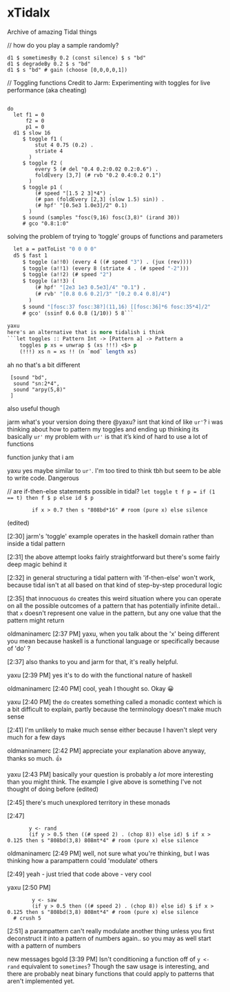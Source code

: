 # xTidalx
Archive of amazing Tidal things

// how do you play a sample randomly? 
```
d1 $ sometimesBy 0.2 (const silence) $ s "bd"
d1 $ degradeBy 0.2 $ s "bd"
d1 $ s "bd" # gain (choose [0,0,0,0,1])
```

// Toggling functions
Credit to Jarm:
Experimenting with toggles for live performance (aka cheating)
```let toggle t f p = if (1 == t) then f $ p else id $ p

do
  let f1 = 0
      f2 = 0
      p1 = 0
  d1 $ slow 16
     $ toggle f1 (
         stut 4 0.75 (0.2) .
         striate 4
       )
     $ toggle f2 (
         every 5 (# del "0.4 0.2:0.02 0.2:0.6") .
         foldEvery [3,7] (# rvb "0.2 0.4:0.2 0.1")
       )
     $ toggle p1 (
         (# speed "[1.5 2 3]*4") .
         (# pan (foldEvery [2,3] (slow 1.5) sin)) .
         (# hpf' "[0.5e3 1.0e3]/2" 0.1)
       )
     $ sound (samples "fosc(9,16) fosc(3,8)" (irand 30))
     # gco "0.8:1:0"
```
solving the problem of trying to ‘toggle’ groups of functions and parameters

```do
  let a = patToList "0 0 0 0"
  d5 $ fast 1
     $ toggle (a!!0) (every 4 ((# speed "3") . (jux (rev))))
     $ toggle (a!!1) (every 8 (striate 4 . (# speed "-2")))
     $ toggle (a!!2) (# speed "2")
     $ toggle (a!!3) (
         (# hpf' "[2e3 1e3 0.5e3]/4" "0.1") .
         (# rvb' "[0.8 0.6 0.2]/3" "[0.2 0.4 0.8]/4")
       )
     $ sound "[fosc:37 fosc:38?](11,16) [[fosc:36]*6 fosc:35*4]/2"
     # gco' (ssinf 0.6 0.8 (1/10)) 5 8```
     
yaxu
here's an alternative that is more tidalish i think
```let toggles :: Pattern Int -> [Pattern a] -> Pattern a
    toggles p xs = unwrap $ (xs !!!) <$> p
    (!!!) xs n = xs !! (n `mod` length xs)
```
ah no that's a bit different
 ```d1 $ toggles "0 <1 2>"
  [sound "bd",
   sound "sn:2*4",
   sound "arpy(5,8)"
  ]
```
also useful though


jarm
what's your version doing there @yaxu? isnt that kind of like `ur'`? i was thinking about how to pattern my toggles and ending up thinking its basically `ur'` my problem with `ur'` is that it’s kind of hard to use a lot of functions

function junky that i am

yaxu
yes maybe similar to `ur'`. I'm too tired to think tbh but seem to be able to write code. Dangerous

// are if-then-else statements possible in tidal? 
```let toggle t f p = if (1 == t) then f $ p else id $ p```

```d1 $ do x <- scale 0.1 0.9 sine1
        if x > 0.7 then s "808bd*16" # room (pure x) else silence
```
(edited)


[2:30] 
jarm's 'toggle' example operates in the haskell domain rather than inside a tidal pattern


[2:31] 
the above attempt looks fairly straightforward but there's some fairly deep magic behind it


[2:32] 
in general structuring a tidal pattern with 'if-then-else' won't work, because tidal isn't at all based on that kind of step-by-step procedural logic


[2:35] 
that innocuous `do` creates this weird situation where you can operate on all the possible outcomes of a pattern that has potentially infinite detail.. that `x` doesn't represent one value in the pattern, but any one value that the pattern might return


oldmaninamerc [2:37 PM] 
yaxu, when you talk about the 'x' being different you mean because haskell is a functional language or specifically because of 'do' ?


[2:37] 
also thanks to you and jarm for that, it's really helpful.


yaxu [2:39 PM] 
yes it's to do with the functional nature of haskell


oldmaninamerc [2:40 PM] 
cool, yeah I thought so. Okay :grinning:


yaxu [2:40 PM] 
the `do` creates something called a monadic context which is a bit difficult to explain, partly because the terminology doesn't make much sense


[2:41] 
I'm unlikely to make much sense either because I haven't slept very much for a few days


oldmaninamerc [2:42 PM] 
appreciate your explanation above anyway, thanks so much. :+1:


yaxu [2:43 PM] 
basically your question is probably a *lot* more interesting than you might think. The example I give above is something I've not thought of doing before (edited)


[2:45] 
there's much unexplored territory in these monads


[2:47] 
 ```d1 $ do x <- slow 8 $ scale 0.1 0.9 sine1
        y <- rand
        (if y > 0.5 then ((# speed 2) . (chop 8)) else id) $ if x > 0.125 then s "808bd(3,8) 808mt*4" # room (pure x) else silence
```


oldmaninamerc [2:49 PM] 
well, not sure what you're thinking, but I was thinking how a parampattern could 'modulate' others


[2:49] 
yeah - just tried that code above - very cool


yaxu [2:50 PM] 
```d1 $ do x <- slow 8 $ scale 0.1 0.9 sine1
        y <- saw
        (if y > 0.5 then ((# speed 2) . (chop 8)) else id) $ if x > 0.125 then s "808bd(3,8) 808mt*4" # room (pure x) else silence
  # crush 5
```


[2:51] 
a parampattern can't really modulate another thing unless you first deconstruct it into a pattern of numbers again.. so you may as well start with a pattern of numbers


new messages
bgold [3:39 PM] 
Isn't conditioning a function off of `y <- rand` equivalent to `sometimes`?  Though the saw usage is interesting, and there are probably neat binary functions that could apply to patterns that aren't implemented yet.
